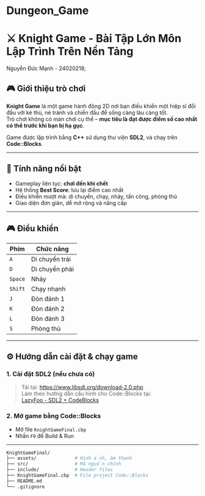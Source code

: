 # Dungeon_Game
 # ⚔️ Knight Game - Bài Tập Lớn Môn Lập Trình Trên Nền Tảng

Nguyễn Đức Mạnh - 24020218;

## 🎮 Giới thiệu trò chơi

**Knight Game** là một game hành động 2D nơi bạn điều khiển một hiệp sĩ đối đầu với kẻ thù, né tránh và chiến đấu để sống càng lâu càng tốt.  
Trò chơi không có màn chơi cụ thể – **mục tiêu là đạt được điểm số cao nhất có thể trước khi bạn bị hạ gục**.

Game được lập trình bằng **C++** sử dụng thư viện **SDL2**, và chạy trên **Code::Blocks**.

---

## 🧠 Tính năng nổi bật
- Gameplay liên tục: **chơi đến khi chết**
- Hệ thống **Best Score**: lưu lại điểm cao nhất
- Điều khiển mượt mà: di chuyển, chạy, nhảy, tấn công, phòng thủ
- Giao diện đơn giản, dễ mở rộng và nâng cấp

---

## 🎮 Điều khiển

| Phím | Chức năng        |
|------|------------------|
| `A`  | Di chuyển trái   |
| `D`  | Di chuyển phải   |
| `Space` | Nhảy         |
| `Shift` | Chạy nhanh    |
| `J`  | Đòn đánh 1       |
| `K`  | Đòn đánh 2       |
| `L`  | Đòn đánh 3       |
| `S`  | Phòng thủ        |

---

## ⚙️ Hướng dẫn cài đặt & chạy game

### 1. Cài đặt SDL2 (nếu chưa có)
> Tải tại: https://www.libsdl.org/download-2.0.php  
> Làm theo hướng dẫn cấu hình cho Code::Blocks tại:  
> [LazyFoo - SDL2 + CodeBlocks](https://lazyfoo.net/tutorials/SDL/01_hello_SDL/windows/codeblocks/index.php)

### 2. Mở game bằng Code::Blocks
- Mở file `KnightGameFinal.cbp`
- Nhấn `F9` để Build & Run

---


```bash
KnightGameFinal/
├── assets/              # Hình ảnh, âm thanh
├── src/                 # Mã nguồn chính
├── include/             # Header files
├── KnightGameFinal.cbp  # File project Code::Blocks
├── README.md
└── .gitignore


